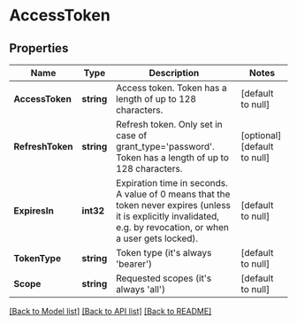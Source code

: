 # AccessToken

## Properties
Name | Type | Description | Notes
------------ | ------------- | ------------- | -------------
**AccessToken** | **string** | Access token. Token has a length of up to 128 characters. | [default to null]
**RefreshToken** | **string** | Refresh token. Only set in case of grant_type&#x3D;&#39;password&#39;. Token has a length of up to 128 characters. | [optional] [default to null]
**ExpiresIn** | **int32** | Expiration time in seconds. A value of 0 means that the token never expires (unless it is explicitly invalidated, e.g. by revocation, or when a user gets locked). | [default to null]
**TokenType** | **string** | Token type (it&#39;s always &#39;bearer&#39;) | [default to null]
**Scope** | **string** | Requested scopes (it&#39;s always &#39;all&#39;) | [default to null]

[[Back to Model list]](../README.md#documentation-for-models) [[Back to API list]](../README.md#documentation-for-api-endpoints) [[Back to README]](../README.md)


